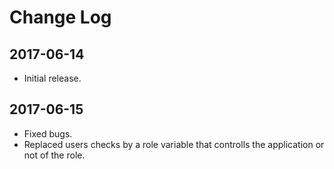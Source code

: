 # Change Log

## 2017-06-14

- Initial release.

## 2017-06-15

- Fixed bugs.
- Replaced users checks by a role variable that controlls the application or not of the role.
